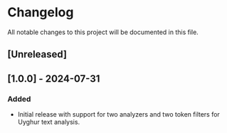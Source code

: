 # Changelog

All notable changes to this project will be documented in this file.

## [Unreleased]

## [1.0.0] - 2024-07-31
### Added
- Initial release with support for two analyzers and two token filters for Uyghur text analysis.
